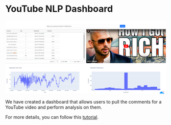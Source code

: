 # YouTube NLP Dashboard

![Dashboard Image](./readme_image.png)

We have created a dashboard that allows users to pull the comments for a YouTube video and perform analysis on them.

For more details, you can follow this [tutorial](https://www.codearmo.com/python-tutorial/youtube-comments-natural-language-processing-dashb).